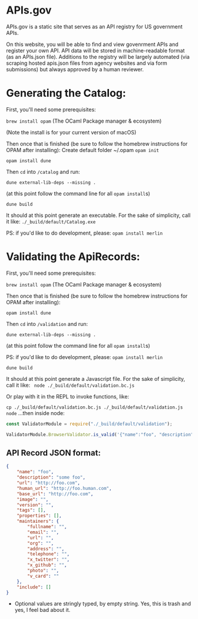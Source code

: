 # APIs.gov

APIs.gov is a static site that serves as an API registry for US government APIs. 

On this website, you will be able to find and view govenrment APIs and register your own API. API data will be stored in machine-readable format (as an APIs.json file). Additions to the registry will be largely automated (via scraping hosted apis.json files from agency websites and via form submissions) but always approved by a human reviewer.

# Generating the Catalog: 

First, you'll need some prerequisites: 

`brew install opam` (The OCaml Package manager & ecosystem)

(Note the install is for your current version of macOS)

Then once that is finished (be sure to follow the homebrew instructions for OPAM after installing): 
Create default folder ~/.opam
`opam init`

`opam install dune`

Then `cd` into `/catalog` and run:

`dune external-lib-deps --missing .`

(at this point follow the command line for all `opam install`s)

`dune build`

It should at this point generate an executable. For the sake of simplicity, call it like: 
`./_build/default/Catalog.exe`

PS: if you'd like to do development, please: 
`opam install merlin`


# Validating the ApiRecords: 

First, you'll need some prerequisites: 

`brew install opam` (The OCaml Package manager & ecosystem)

Then once that is finished (be sure to follow the homebrew instructions for OPAM after installing): 

`opam install dune`

Then `cd` into `/validation` and run:

`dune external-lib-deps --missing .`

(at this point follow the command line for all `opam install`s)

PS: if you'd like to do development, please: 
`opam install merlin`

`dune build`

It should at this point generate a Javascript file. For the sake of simplicity, call it like: 
` node ./_build/default/validation.bc.js`

Or play with it in the REPL to invoke functions, like: 

`cp ./_build/default/validation.bc.js ./_build/default/validation.js`
`node`
...then inside node:
```javascript
const ValidatorModule = require("./_build/default/validation");
```
```javascript
ValidatorModule.BrowserValidator.is_valid('{"name":"foo", "description":"some foo", "human_url":"http://foo.human.com", "base_url":"http://foo.com", "image": "", "version": "", "tags": [], "properties": [], "maintainers": { "fullname":"", "email":"", "url":"", "org":"", "address":"", "telephone":"","x_twitter":"", "x_github":"", "photo":"", "v_card":""}, "include": []}');
```
## API Record JSON format: 

```json
{
	"name": "foo",
	"description": "some foo",
	"url": "http://foo.com",
	"human_url": "http://foo.human.com",
	"base_url": "http://foo.com",
	"image": "",
	"version": "",
	"tags": [],
	"properties": [],
	"maintainers": {
		"fullname": "",
		"email": "",
		"url": "",
		"org": "",
		"address": "",
		"telephone": "",
		"x_twitter": "",
		"x_github": "",
		"photo": "",
		"v_card": ""
	},
	"include": []
}
```
* Optional values are stringly typed, by empty string. Yes, this is trash and yes, I feel bad about it.
